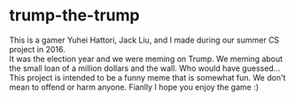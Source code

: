 # trump-the-trump
This is a gamer Yuhei Hattori, Jack Liu, and I made during our summer CS project in 2016.  
It was the election year and we were meming on Trump. We meming about the small loan of a million dollars and the wall. Who would have guessed... 
This project is intended to be a funny meme that is somewhat fun. We don't mean to offend or harm anyone.
Fianlly I hope you enjoy the game :)
